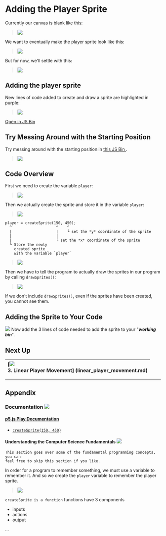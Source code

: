 # Adding the Player Sprite

Currently our canvas is blank like this:

> ![](img/sq_1_blank_canvas.png)

We want to eventually make the player sprite look like this:

> ![](img/sq_5_player_image.gif)

But for now, we'll settle with this:

> ![](img/sq_2_add_player_sprite.png)

## Adding the player sprite

New lines of code added to create and draw a sprite are highlighted in purple:

> [![](img/2_js_bin_screenshot.png)](http://jsbin.com/qiyuno/14/edit?js,output)

[Open in JS Bin](http://jsbin.com/qiyuno/14/edit?js,output)

## Try Messing Around with the Starting Position

Try messing around with the starting position in [this JS Bin ](http://jsbin.com/qiyuno/14/edit?js,output).

> ![](img/2_messing_around_with_starting_position.gif)

## Code Overview

First we need to create the variable `player`:

> ![](img/2_variable.png)

Then we actually create the sprite and store it in the variable `player`:

> ![](img/2_create_sprite.png)

```
player = createSprite(150, 450);
  ^                    ^    ^
  |                    |    └ set the *y* coordinate of the sprite
  |                    |
  |                    └ set the *x* coordinate of the sprite
  └ Store the newly
    created sprite
    with the variable `player`
```

> ![](img/t2_sprite_position.png)

Then we have to tell the program to actually draw the sprites in our program by
calling `drawSprites()`:

> ![](img/2_draw_sprites.png)

If we don't include `drawSprites()`, even if the sprites have been created, you
cannot see them.

## Adding the Sprite to Your Code

![](img/checkmark.png) Now add the 3 lines of code needed to add the sprite to your "_**working bin**_".

## Next Up

| **[![](img/sq_3_linear_player_movement.gif)  <br> 3. Linear Player Movement] (linear_player_movement.md)**    |
|:----------------------------------------------------------------------------------------------------|

---
## Appendix

### Documentation ![](img/documentation.png)

#### [p5.js Play Documentation](http://p5play.molleindustria.org/docs/index.html)

- [`createSprite(150, 450)`](http://p5play.molleindustria.org/docs/classes/p5.play.html#method-createSprite)

#### Understanding the Computer Science Fundamentals ![](img/computer_science.png)

```
This section goes over some of the fundamental programming concepts, you can
feel free to skip this section if you like.
```

In order for a program to remember something, we must use a variable to
remember it. And so we create the `player` variable to remember the player sprite.

> ![](img/2_variable.png)

`createSprite is a function` functions have 3 components

- inputs
- actions
- output

...
